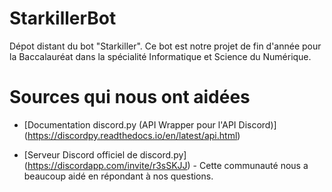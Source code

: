# StarkillerBot
Dépot distant du bot "Starkiller". Ce bot est notre projet de fin d'année pour la Baccalauréat dans la spécialité Informatique et Science du Numérique.

# Sources qui nous ont aidées

* [Documentation discord.py (API Wrapper pour l'API Discord)] (https://discordpy.readthedocs.io/en/latest/api.html)

* [Serveur Discord officiel de discord.py] (https://discordapp.com/invite/r3sSKJJ) - Cette communauté nous a beaucoup aidé en répondant à nos questions.
